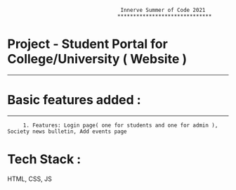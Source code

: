                                                     
						                Innerve Summer of Code 2021
						               ******************************


# Project  - Student Portal for College/University ( Website )
--------------------------------

# Basic features added :
----------------------------
         1. Features: Login page( one for students and one for admin ), Society news bulletin, Add events page

 
# Tech Stack :
HTML, CSS, JS

